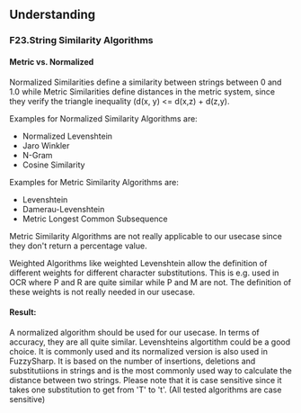 ## Understanding

### F23.String Similarity Algorithms

#### Metric vs. Normalized 
Normalized Similarities define a similarity between strings between 0 and 1.0 while
Metric Similarities define distances in the metric system, since they verify the triangle inequality (d(x, y) <= d(x,z) + d(z,y).

Examples for Normalized Similarity Algorithms are:
- Normalized Levenshtein
- Jaro Winkler
- N-Gram
- Cosine Similarity

Examples for Metric Similarity Algorithms are:
- Levenshtein
- Damerau-Levenshtein
- Metric Longest Common Subsequence

Metric Similarity Algorithms are not really applicable to our usecase since they don't return a percentage value.

Weighted Algorithms like weighted Levenshtein allow the definition of different weights for different character substitutions.
This is e.g. used in OCR where P and R are quite similar while P and M are not.
The definition of these weights is not really needed in our usecase.

#### Result:
A normalized algorithm should be used for our usecase. In terms of accuracy, they are all quite similar.
Levenshteins algortithm could be a good choice. It is commonly used and its normalized version is also used in FuzzySharp.
It is based on the number of insertions, deletions and substitutiions in strings and is the most commonly used way to calculate the distance between two strings.
Please note that it is case sensitive since it takes one substitution to get from 'T' to 't'. (All tested algorithms are case sensitive)